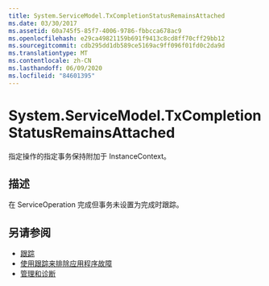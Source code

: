 ```yaml
---
title: System.ServiceModel.TxCompletionStatusRemainsAttached
ms.date: 03/30/2017
ms.assetid: 60a745f5-85f7-4006-9786-fbbcca678ac9
ms.openlocfilehash: e29ca49821159b691f9413c8cd8ff70cff29bb12
ms.sourcegitcommit: cdb295dd1db589ce5169ac9ff096f01fd0c2da9d
ms.translationtype: MT
ms.contentlocale: zh-CN
ms.lasthandoff: 06/09/2020
ms.locfileid: "84601395"
---
```

# <a name="systemservicemodeltxcompletionstatusremainsattached"></a>System.ServiceModel.TxCompletionStatusRemainsAttached
指定操作的指定事务保持附加于 InstanceContext。  
  
## <a name="description"></a>描述  
 在 ServiceOperation 完成但事务未设置为完成时跟踪。  
  
## <a name="see-also"></a>另请参阅

- [跟踪](index.md)
- [使用跟踪来排除应用程序故障](using-tracing-to-troubleshoot-your-application.md)
- [管理和诊断](../index.md)
